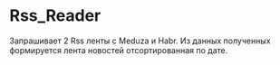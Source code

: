 # Rss_Reader
Запрашивает 2 Rss ленты с Meduza и Habr. Из данных полученных формируется лента новостей отсортированная по дате.
